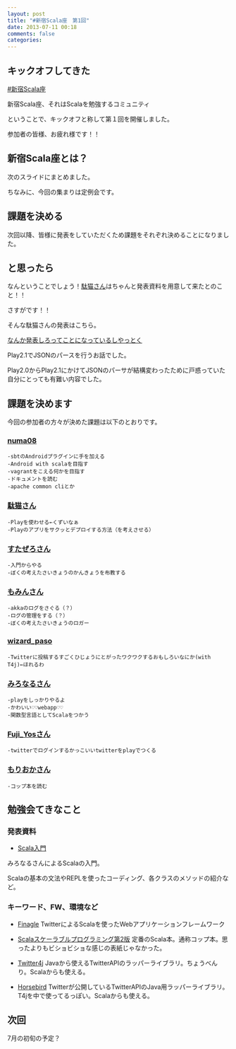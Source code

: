 ```yaml
---
layout: post
title: "#新宿Scala座　第1回"
date: 2013-07-11 00:18
comments: false
categories: 
---
```


## キックオフしてきた

[#新宿Scala座](http://www.zusaar.com/event/788003)

新宿Scala座、それはScalaを勉強するコミュニティ

ということで、キックオフと称して第１回を開催しました。

参加者の皆様、お疲れ様です！！

## 新宿Scala座とは？

次のスライドにまとめました。

<script async class="speakerdeck-embed" data-id="a7abedc0b26d0130bf4b522db3365f5f" data-ratio="1.33333333333333" src="//speakerdeck.com/assets/embed.js"></script>

ちなみに、今回の集まりは定例会です。

## 課題を決める

次回以降、皆様に発表をしていただくため課題をそれぞれ決めることになりました。


## と思ったら

なんということでしょう！[駄猫さん](https://plus.google.com/u/0/113699421589247328057/posts)はちゃんと発表資料を用意して来たとのこと！！

さすがです！！

そんな駄猫さんの発表はこちら。

[なんか発表しろってことになっているしやっとく](https://gist.github.com/daneko/ef3b8f403542963b70d9)

Play2.1でJSONのパースを行うお話でした。

Play2.0からPlay2.1にかけてJSONのパーサが結構変わったために戸惑っていた自分にとっても有難い内容でした。

## 課題を決めます

今回の参加者の方々が決めた課題は以下のとおりです。

### [numa08](http://numa08.net)
	-sbtのAndroidプラグインに手を加える
	-Android with scalaを目指す
	-vagrantをこえる何かを目指す
	-ドキュメントを読む
	-apache common cliとか

### [駄猫さん](https://plus.google.com/u/0/113699421589247328057/posts)
	-Playを使わせる←くずいなぁ
	-Playのアプリをサクッとデプロイする方法（を考えさせる）

### [すたぜろさん](https://twitter.com/STAR_ZERO/)
	-入門からやる
	-ぼくの考えたさいきょうのかんきょうを布教する

### [もみんさん](https://twitter.com/mominosin)
	-akkaのログをさぐる（？）
	-ログの管理をする（？）
	-ぼくの考えたさいきょうのロガー

### [wizard_paso](http://wpaso.wordpress.com/)
	-Twitterに投稿するすごくひじょうにとがったワクワクするおもしろいなにか(with T4j)←ほれるわ

### [みろなるさん](http://mironal-memo.blogspot.jp/)
	-playをしっかりやるよ
	-かわいい♡♡webapp♡♡
	-関数型言語としてScalaをつかう

### [Fuji_Yosさん](https://twitter.com/Fuji_Yos)
	-twitterでログインするかっこいいtwitterをplayでつくる

### [もりおかさん](https://twitter.com/moriokawataru)
	-コップ本を読む

## 勉強会てきなこと

### 発表資料

- [Scala入門](http://mironal.github.io/slides/2013-03-13/scala/index.html)

みろなるさんによるScalaの入門。

Scalaの基本の文法やREPLを使ったコーディング、各クラスのメソッドの紹介など。

### キーワード、FW、環境など

* [Finagle](http://twitter.github.io/finagle/) 
TwitterによるScalaを使ったWebアプリケーションフレームワーク

* [Scalaスケーラブルプログラミング第2版](http://www.amazon.co.jp/dp/4844330845)
定番のScala本。通称コップ本。思ったよりもビショビショな感じの表紙じゃなかった。

* [Twitter4j](http://twitter4j.org/ja/index.html)
Javaから使えるTwitterAPIのラッパーライブラリ。ちょうべんり。Scalaからも使える。

* [Horsebird](https://github.com/twitter/hbc)
Twitterが公開しているTwitterAPIのJava用ラッパーライブラリ。T4jを中で使ってるっぽい。Scalaからも使える。

## 次回

7月の初旬の予定？
